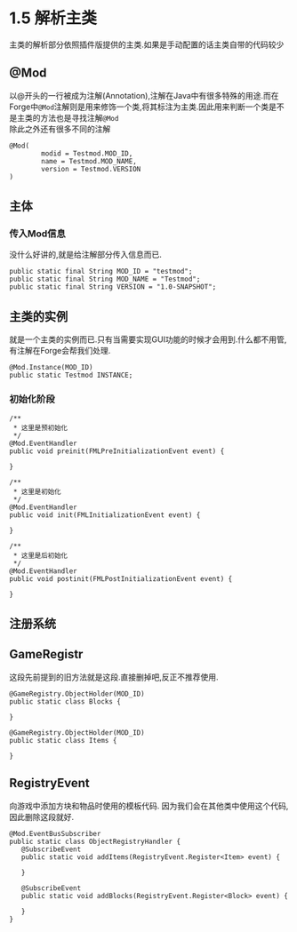 # 1.5 解析主类

主类的解析部分依照插件版提供的主类.如果是手动配置的话主类自带的代码较少

## @Mod

以@开头的一行被成为注解(Annotation),注解在Java中有很多特殊的用途.而在Forge中`@Mod`注解则是用来修饰一个类,将其标注为主类.因此用来判断一个类是不是主类的方法也是寻找注解`@Mod` \
除此之外还有很多不同的注解

```
@Mod(
        modid = Testmod.MOD_ID,
        name = Testmod.MOD_NAME,
        version = Testmod.VERSION
)
```

## 主体

### 传入Mod信息

没什么好讲的,就是给注解部分传入信息而已.

```
public static final String MOD_ID = "testmod";
public static final String MOD_NAME = "Testmod";
public static final String VERSION = "1.0-SNAPSHOT";
```

## 主类的实例

就是一个主类的实例而已.只有当需要实现GUI功能的时候才会用到.什么都不用管,有注解在Forge会帮我们处理.

```
@Mod.Instance(MOD_ID)
public static Testmod INSTANCE;
```

### 初始化阶段

```
/**
 * 这里是预初始化
 */
@Mod.EventHandler
public void preinit(FMLPreInitializationEvent event) {

}

/**
 * 这里是初始化
 */
@Mod.EventHandler
public void init(FMLInitializationEvent event) {

}

/**
 * 这里是后初始化
 */
@Mod.EventHandler
public void postinit(FMLPostInitializationEvent event) {

}
```

## 注册系统

## GameRegistr

这段先前提到的旧方法就是这段.直接删掉吧,反正不推荐使用.

```
@GameRegistry.ObjectHolder(MOD_ID)
public static class Blocks {

}

@GameRegistry.ObjectHolder(MOD_ID)
public static class Items {

}
```

## RegistryEvent

向游戏中添加方块和物品时使用的模板代码. 因为我们会在其他类中使用这个代码,因此删除这段就好.

```
@Mod.EventBusSubscriber
public static class ObjectRegistryHandler {
   @SubscribeEvent
   public static void addItems(RegistryEvent.Register<Item> event) {

   }

   @SubscribeEvent
   public static void addBlocks(RegistryEvent.Register<Block> event) {

   }
}
```

